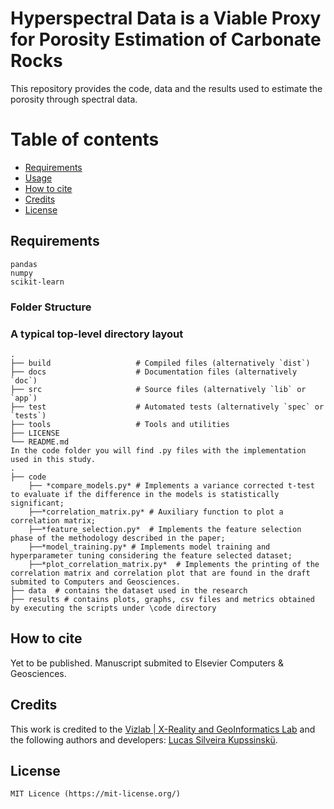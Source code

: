 # Hyperspectral Data is a Viable Proxy for Porosity Estimation of Carbonate Rocks
This repository provides the code, data and the results used to estimate the porosity through spectral data. 

# Table of contents 

- [Requirements](#requirements) 
- [Usage](#usage) 
- [How to cite](#how-to-cite) 
- [Credits](#credits) 
- [License](#license) 

## Requirements
    pandas
    numpy
    scikit-learn

### Folder Structure


### A typical top-level directory layout

    .
    ├── build                   # Compiled files (alternatively `dist`)
    ├── docs                    # Documentation files (alternatively `doc`)
    ├── src                     # Source files (alternatively `lib` or `app`)
    ├── test                    # Automated tests (alternatively `spec` or `tests`)
    ├── tools                   # Tools and utilities
    ├── LICENSE
    └── README.md
    In the code folder you will find .py files with the implementation used in this study.
    .
    ├── code
        ├── *compare_models.py* # Implements a variance corrected t-test to evaluate if the difference in the models is statistically significant;
        ├──*correlation_matrix.py* # Auxiliary function to plot a correlation matrix;
        ├──*feature_selection.py*  # Implements the feature selection phase of the methodology described in the paper;
        ├──*model_training.py* # Implements model training and hyperparameter tuning considering the feature selected dataset;
        ├──*plot_correlation_matrix.py*  # Implements the printing of the correlation matrix and correlation plot that are found in the draft submited to Computers and Geosciences.
    ├── data  # contains the dataset used in the research
    ├── results # contains plots, graphs, csv files and metrics obtained by executing the scripts under \code directory

## How to cite

Yet to be published. Manuscript submited to Elsevier Computers & Geosciences.

## Credits
This work is credited to the [Vizlab | X-Reality and GeoInformatics Lab](http://www.vizlab.unisinos.br/) and the following authors and developers: [Lucas Silveira Kupssinskü](https://www.researchgate.net/profile/Lucas_Kupssinskue).

## License
``` 
MIT Licence (https://mit-license.org/) 
``` 
